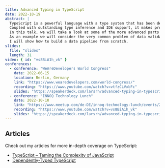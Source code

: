 ```yaml
---
title: Advanced Typing in TypeScript
date: 2022-10-19
abstract: |
  TypeScript is a powerful language with a type system that has been designed towards common programming patterns in the JavaScript world.
  Coupled with outstanding type inference and IDE support, it makes programming a breeze.
  In this talk, we will take a look at some of the more advanced parts of the type system and how they can be used to create rock-solid APIs.
  As an example we will consider the very common problem of data validation and processing.
  I will show how to build a data pipeline from scratch.
slides:
  file: "slides"
  length: 31
video: { id: "vs8BiA1h_vk" }
conferences:
  - conference: "WeAreDevelopers World Congress"
    date: 2022-06-15
    location: Berlin, Germany
    link: "https://www.wearedevelopers.com/world-congress/"
    recording: "https://www.youtube.com/watch?v=vtfzCLVxbFc"
    slides: "https://speakerdeck.com/larsrh/advanced-typing-in-typescript"
  - conference: "INNOQ Technology Lunch"
    date: 2022-10-10
    link: "https://www.meetup.com/de-DE/innoq-technology-lunch/events/288943460/"
    recording: "https://www.youtube.com/watch?v=vs8BiA1h_vk"
    slides: "https://speakerdeck.com/larsrh/advanced-typing-in-typescript"
---
```


## Articles

Check out my articles for more in-depth coverage on TypeScript:

* [TypeScript – Taming the Complexity of JavaScript](https://www.innoq.com/en/articles/2022/04/typescript-komplexitaet-baendigen/)
* [Dependently-Typed TypeScript](https://www.innoq.com/en/articles/2022/06/dependently-typed-typescript/)
